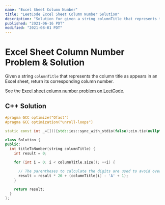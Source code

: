 ```yaml
---
name: "Excel Sheet Column Number"
title: "LeetCode Excel Sheet Column Number Solution"
description: "Solution for given a string columnTitle that represents the column title as appears in an Excel sheet, return its corresponding column number."
published: "2021-06-16 PDT"
modified: "2021-08-01 PDT"
---
```


# Excel Sheet Column Number Problem & Solution

Given a string `columnTitle` that represents the column title as appears in an Excel sheet, return its corresponding column number.

See the [Excel sheet column number problem on LeetCode](https://leetcode.com/problems/excel-sheet-column-number).

## C++ Solution

```cpp
#pragma GCC optimize("Ofast")
#pragma GCC optimization("unroll-loops")

static const int _=[](){std::ios::sync_with_stdio(false);cin.tie(nullptr);cout.tie(nullptr);return 0;}();

class Solution {
public:
  int titleToNumber(string columnTitle) {
    int result = 0;

    for (int i = 0; i < columnTitle.size(); ++i) {

      // The parentheses to calculate the digits are used to avoid overflow.
      result = result * 26 + (columnTitle[i] - 'A' + 1);
    }

    return result;
  }
};
```
